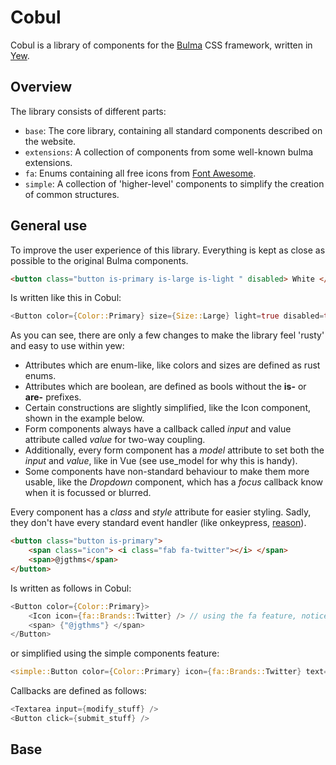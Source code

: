 # Cobul
Cobul is a library of components for the [Bulma](https://bulma.io/) CSS framework, written in [Yew](https://yew.rs/).

## Overview
The library consists of different parts:
- `base`: The core library, containing all standard components described on the website.
- `extensions`: A collection of components from some well-known bulma extensions.
- `fa`: Enums containing all free icons from [Font Awesome](https://fontawesome.com/).
- `simple`: A collection of 'higher-level' components to simplify the creation of common structures.

## General use
To improve the user experience of this library. Everything is kept as close as possible to the original Bulma components. 

```html
<button class="button is-primary is-large is-light " disabled> White </button
```
Is written like this in Cobul:

```rust
<Button color={Color::Primary} size={Size::Large} light=true disabled=true> {"White"} </Button>
```

As you can see, there are only a few changes to make the library feel 'rusty' and easy to use within yew:
- Attributes which are enum-like, like colors and sizes are defined as rust enums.
- Attributes which are boolean, are defined as bools without the **is-** or **are-** prefixes.
- Certain constructions are slightly simplified, like the Icon component, shown in the example below.
- Form components always have a callback called *input* and value attribute called *value* for two-way coupling.
- Additionally, every form component has a *model* attribute to set both the *input* and *value*, like in Vue (see use_model for why this is handy).
- Some components have non-standard behaviour to make them more usable, like the *Dropdown* component, which has a *focus* callback know when it is focussed or blurred.

Every component has a *class* and *style* attribute for easier styling.
Sadly, they don't have every standard event handler (like onkeypress, [reason](https://github.com/yewstack/yew/issues/1533)).

```html
<button class="button is-primary">
    <span class="icon"> <i class="fab fa-twitter"></i> </span>
    <span>@jgthms</span>
</button>
```

Is written as follows in Cobul:

```rust
<Button color={Color::Primary}>
    <Icon icon={fa::Brands::Twitter} /> // using the fa feature, notice the missing <i> tag
    <span> {"@jgthms"} </span>
</Button>
```

or simplified using the simple components feature:

```rust
<simple::Button color={Color::Primary} icon={fa::Brands::Twitter} text={"@jgthms"} />
```

Callbacks are defined as follows:

```rust
<Textarea input={modify_stuff} />
<Button click={submit_stuff} />
```

## Base
